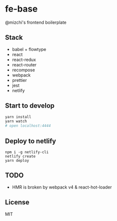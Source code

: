# fe-base

@mizchi's frontend boilerplate

## Stack

* babel + flowtype
* react
* react-redux
* react-router
* recompose
* webpack
* prettier
* jest
* netlify

## Start to develop

```sh
yarn install
yarn watch
# open localhost:4444
```

## Deploy to netlify

```
npm i -g netlify-cli
netlify create
yarn deploy
```

## TODO

* HMR is broken by webpack v4 & react-hot-loader

## License

MIT
